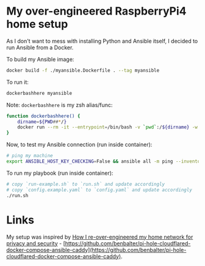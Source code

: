 # My over-engineered RaspberryPi4 home setup

As I don't want to mess with installing Python and Ansible itself, I decided to run Ansible from a Docker.

To build my Ansible image:

```sh
docker build -f ./myansible.Dockerfile . --tag myansible
```

To run it:

```sh
dockerbashhere myansible
```

Note: `dockerbashhere` is my zsh alias/func:

```sh
function dockerbashhere() {
    dirname=${PWD##*/}
    docker run --rm -it --entrypoint=/bin/bash -v `pwd`:/${dirname} -w /${dirname} "$@"
}
```

Now, to test my Ansible connection (run inside container):

```sh
# ping my machine
export ANSIBLE_HOST_KEY_CHECKING=False && ansible all -m ping --inventory hosts.yaml --ask-pass
```

To run my playbook (run inside container):

```sh
# copy `run-example.sh` to `run.sh` and update accordingly
# copy `config.example.yaml` to `config.yaml` and update accordingly
./run.sh
```

# Links

My setup was inspired by [How I re-over-engineered my home network for privacy and security](https://ben.balter.com/2021/09/01/how-i-re-over-engineered-my-home-network/) - [https://github.com/benbalter/pi-hole-cloudflared-docker-compose-ansible-caddy](https://github.com/benbalter/pi-hole-cloudflared-docker-compose-ansible-caddy).
